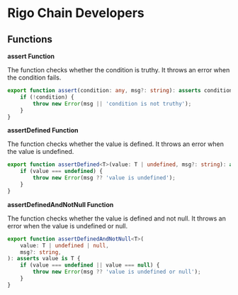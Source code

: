 # Rigo Chain Developers

## Functions

**assert Function**

The function checks whether the condition is truthy. It throws an error when the condition fails.

```typescript
export function assert(condition: any, msg?: string): asserts condition {
    if (!condition) {
        throw new Error(msg || 'condition is not truthy');
    }
}
```

**assertDefined Function**

The function checks whether the value is defined. It throws an error when the value is undefined.

```typescript
export function assertDefined<T>(value: T | undefined, msg?: string): asserts value is T {
    if (value === undefined) {
        throw new Error(msg ?? 'value is undefined');
    }
}
```

**assertDefinedAndNotNull Function**

The function checks whether the value is defined and not null. It throws an error when the value is undefined or null.

```typescript
export function assertDefinedAndNotNull<T>(
    value: T | undefined | null,
    msg?: string,
): asserts value is T {
    if (value === undefined || value === null) {
        throw new Error(msg ?? 'value is undefined or null');
    }
}
```
